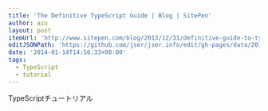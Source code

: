 ```yaml
---
title: 'The Definitive TypeScript Guide | Blog | SitePen'
author: azu
layout: post
itemUrl: 'http://www.sitepen.com/blog/2013/12/31/definitive-guide-to-typescript/'
editJSONPath: 'https://github.com/jser/jser.info/edit/gh-pages/data/2014/01/index.json'
date: '2014-01-14T14:56:33+00:00'
tags:
  - TypeScript
  - tutorial
---
```

TypeScriptチュートリアル
